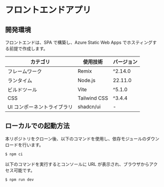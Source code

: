 # フロントエンドアプリ

## 開発環境

フロントエンドは、SPA で構築し、Azure Static Web Apps でホスティングする前提で作成します。

| カテゴリ                    | 使用技術     | バージョン |
| --------------------------- | ------------ | ---------- |
| フレームワーク              | Remix        | ^2.14.0    |
| ランタイム                  | Node.js      | 22.11.0    |
| ビルドツール                | Vite         | ^5.1.0     |
| CSS                         | Tailwind CSS | ^3.4.4     |
| UI コンポーネントライブラリ | shadcn/ui    | -          |

## ローカルでの起動方法

本リポジトリをクローン後、以下のコマンドを使用し、依存モジュールのダウンロードを行います。

```bash
$ npm ci
```

以下のコマンドを実行するとコンソールに URL が表示され、ブラウザからアクセス可能です。

```bash
$ npm run dev
```
